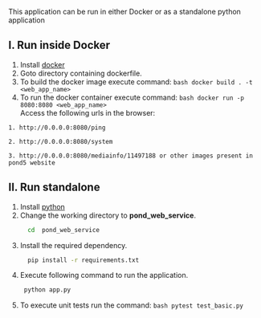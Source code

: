 This application can be run in either Docker or as a standalone python application

## I. Run inside Docker
  1. Install [docker](https://docs.docker.com/install/linux/docker-ce/ubuntu/)
  2. Goto directory containing dockerfile.
  3. To build the docker image execute command:
          ```bash
          docker build . -t <web_app_name>
          ```
  4. To run the docker container execute command:
          ```bash
            docker run -p 8080:8080 <web_app_name>
          ```        
  Access the following urls in the browser:
  
    1. http://0.0.0.0:8080/ping

    2. http://0.0.0.0:8080/system
 
    3. http://0.0.0.0:8080/mediainfo/11497188 or other images present in pond5 website

## II. Run standalone 
  1.  Install [python](https://www.python.org/downloads/)
  2.  Change the working directory to **pond_web_service**.
      ```bash
        cd  pond_web_service
      ```  
  3.  Install the required dependency.
      ```bash
        pip install -r requirements.txt
       ```
  4.  Execute following command to run the application. 
      ```bash
       python app.py
      ```
  5. To execute unit tests run the command:
    ```bash
      pytest test_basic.py
    ```  
  

